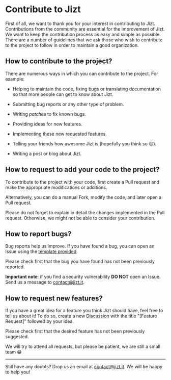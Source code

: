 # Contribute to Jizt

First of all, we want to thank you for your interest in contributing to Jizt.
Contributions from the community are essential for the improvement of Jizt. We want to
keep the contribution process as easy and simple as possible. There are a number of
guidelines that we ask those who wish to contribute to the project to follow in order
to maintain a good organization.


## How to contribute to the project?

There are numerous ways in which you can contribute to the project. For example:

- Helping to maintain the code, fixing bugs or translating documentation so that more
  people can get to know about Jizt.

- Submitting bug reports or any other type of problem.

- Writing _patches_ to fix known bugs.

- Providing ideas for new features.

- Implementing these new requested features.

- Telling your friends how awesome Jizt is (hopefully you think so 😉).

- Writing a post or blog about Jizt.


## How to request to add your code to the project?

To contribute to the project with your code, first create a Pull request and make
the appropriate modifications or additions.

Alternatively, you can do a manual Fork, modify the code, and later open a Pull
request.

Please do not forget to explain in detail the changes implemented in the Pull request.
Otherwise, we might not be able to consider your contribution.


## How to report bugs?

Bug reports help us improve. If you have found a bug, you can open an Issue using the
[template provided](https://github.com/dmlls/jizt/issues/new?assignees=&labels=bug&template=reportar-error.md&title=).

Please check first that the bug you have found has not been previously reported.

**Important note**: if you find a security vulnerability **DO NOT** open an Issue.
Send us a message to [contact@jizt.it](mailto:contact@jizt.it).


## How to request new features?

If you have a great idea for a feature you think Jizt should have, feel free to tell
us about it! To do so, create a new
[Discussion](https://github.com/jizt-it/jizt-backend/discussions/new) with the title
"[Feature Request]" followed by your idea.

Please check first that the desired feature has not been previously suggested.

We will try to attend all requests, but please be patient, we are still a small team
😁

---

Still have any doubts? Drop us an email at
[contact@jizt.it](mailto:contact@jizt.it). We will be happy to help you!
